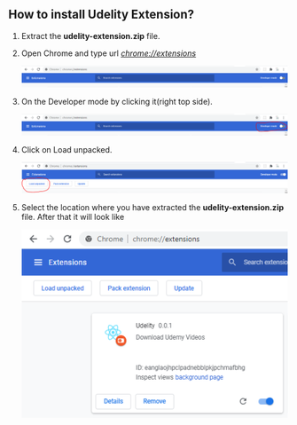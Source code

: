 ## How to install Udelity Extension?

1. Extract the **udelity-extension.zip** file.

2. Open Chrome and type url *[chrome://extensions](chrome://extensions)*

   ![](/images/1.PNG)

3. On the Developer mode by clicking it(right top side).

   ![](images/2.PNG)

4. Click on Load unpacked.

   ![](images/3.PNG)

5. Select the location where you have extracted the **udelity-extension.zip** file. After that it will look like

   ![](images/4.PNG)
